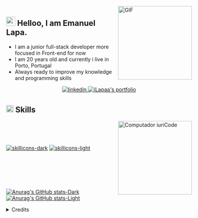   <img align="right" alt="GIF" height="200px" src="https://user-images.githubusercontent.com/74038190/216644497-1951db19-8f3d-4e44-ac08-8e9d7e0d94a7.gif" />

## <img src="https://raw.githubusercontent.com/MartinHeinz/MartinHeinz/master/wave.gif" width="25"> Helloo, I am Emanuel Lapa.

- I am a junior full-stack developer more focused in Front-end for now
- I am 20 years old and currently i live in Porto, Portugal
- Always ready to improve my knowledge and programming skills
<p align="center">
  
<a href="https://www.linkedin.com/in/emanuel-lapa-161464236/" target="_blank">
<img src="https://img.shields.io/badge/linkedin-%2300acee.svg?color=405DE6&style=for-the-badge&logo=linkedin&logoColor=white" alt=linkedin style="margin-bottom: 5px;"/>
</a>
  <a href="https://github.com/iLapaa" target="_blank" rel="noreferrer"> <img alt="iLapaa's portfolio" src="https://img.shields.io/badge/Portfolio-08203A?style=for-the-badge&logo=About.me&logoColor=white" /> </a>
</p>

## <img src="https://media2.giphy.com/media/QssGEmpkyEOhBCb7e1/giphy.gif?cid=ecf05e47a0n3gi1bfqntqmob8g9aid1oyj2wr3ds3mg700bl&rid=giphy.gif" width="20"><b> Skills</b>
<img src="https://raw.githubusercontent.com/MicaelliMedeiros/micaellimedeiros/master/image/computer-illustration.png" min-width="200px" max-width="200px" width="200px" align="right" alt="Computador iuriCode">
<br>
<br>
<br>

[![skillicons-dark](https://skillicons.dev/icons?i=html,css,js,react,mysql,bootstrap,nodejs,php,git&theme=dark#gh-dark-mode-only)](https://github.com/anuraghazra/github-readme-stats#gh-dark-mode-only)
[![skillicons-light](https://skillicons.dev/icons?i=html,css,js,react,mysql,bootstrap,nodejs,php,git&theme=light#gh-light-mode-only)](https://github.com/anuraghazra/github-readme-stats#gh-light-mode-only)

<br>

## ‎ 


[![Anurag's GitHub stats-Dark](https://github-readme-stats.vercel.app/api?username=anuraghazra&show_icons=true&hide_border=true&bg_color=00000000&text_color=FFFFFF&icon_color=3919bb&title_color=3919bb&hide_title=true&theme=dark#gh-dark-mode-only)](https://github.com/iLapaa/github-readme-stats#gh-dark-mode-only)
[![Anurag's GitHub stats-Light](https://github-readme-stats.vercel.app/api?username=anuraghazra&show_icons=true&hide_border=true&bg_color=00000000&text_color=000000&icon_color=3919bb&title_color=3919bb&hide_title=true&theme=default#gh-light-mode-only)](https://github.com/iLapaa/github-readme-stats#gh-light-mode-only)



<details>
<summary>Credits</summary>
<br>
Huge thanks to this amazing repos for giving me inspiration to make my beautiful README
  <br>
  <br>
  
> - for all the [inspiration](https://github.com/durgeshsamariya/awesome-github-profile-readme-templates) 
  
> - for the amazing [gifs](https://github.com/Anmol-Baranwal/Cool-GIFs-For-GitHub)
  
> - for the amazing [skill icons](https://github.com/tandpfun/skill-icons)
</details>
